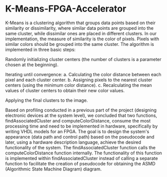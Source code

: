 # K-Means-FPGA-Accelerator
K-Means is a clustering algorithm that groups data points based on their similarity or dissimilarity, where similar data points are grouped into the same cluster, while dissimilar ones are placed in different clusters. In our implementation, the measure of similarity is the color of pixels. Pixels with similar colors should be grouped into the same cluster. The algorithm is implemented in three basic steps:

Randomly initializing cluster centers (the number of clusters is a parameter chosen at the beginning).

Iterating until convergence:
a. Calculating the color distance between each pixel and each cluster center.
b. Assigning pixels to the nearest cluster centers (using the minimum color distance).
c. Recalculating the mean values of cluster centers to obtain their new color values.

Applying the final clusters to the image.

Based on profiling conducted in a previous part of the project (designing electronic devices at the system level), we concluded that two functions, findAssociatedCluster and computeColorDistance, consume the most processing time and need to be implemented in hardware, specifically by writing VHDL models for an FPGA. The goal is to design the system's appearance (data path and control path) based on the pseudocode and later, using a hardware description language, achieve the desired functionality of the system. The findAssociatedCluster function calls the computeColorDistance function internally. The functionality of this function is implemented within findAssociatedCluster instead of calling a separate function to facilitate the creation of pseudocode for obtaining the ASMD (Algorithmic State Machine Diagram) diagram.
